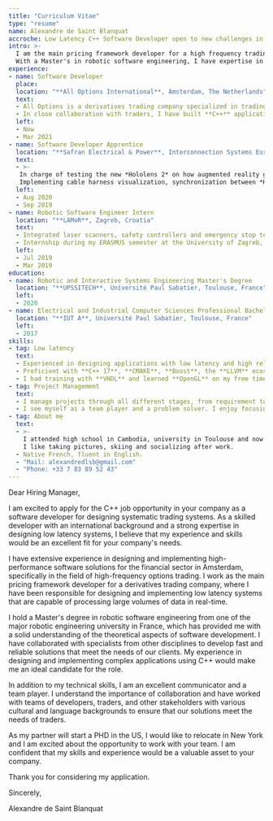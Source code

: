 ```yaml
---
title: "Curriculum Vitae"
type: "resume"
name: Alexandre de Saint Blanquat
accroche: Low Latency C++ Software Developer open to new challenges in the US
intro: >-
  I am the main pricing framework developer for a high frequency trading company in Amsterdam, the Netherlands.
  With a Master's in robotic software engineering, I have expertise in designing systems and collaborating with specialists from other disciplines to bring fast and reliable solutions to traders.
experience:
- name: Software Developer
  place:
  location: "**All Options International**, Amsterdam, The Netherlands"
  text:
  - All Options is a derivatives trading company specialized in trading options. I am part of a team of ten software developers dedicated to ensure the continuity of the trading platform, implementing new features, and expanding to new products.
  - In close collaboration with traders, I have built **C++** applications covering low latency trading, portfolio management and options hedging. I am the main developer on the pricing framework, aiming to improve performances for European products, replace legacy code and expand to the US market.
  left:
  - Now
  - Mar 2021
- name: Software Developer Apprentice
  location: "**Safran Electrical & Power**, Interconnection Systems Eurasia, Design Office, Blagnac, France"
  text:
  - >-
   In charge of testing the new *Hololens 2* on how augmented reality glasses can be used in the plane cabling process. 
   Implementing cable harness visualization, synchronization between *Hololens*, and new augmented reality interactions.
  left:
  - Aug 2020
  - Sep 2019
- name: Robotic Software Engineer Intern
  location: "**LAMoR**, Zagreb, Croatia"
  text:
  - Integrated laser scanners, safety controllers and emergency stop to a warehouse robot. Made a **C++ ROS** package to decode sensor data stream.
  - Internship during my ERASMUS semester at the University of Zagreb, Faculty of Electrical Engineering and Computing.
  left:
  - Jul 2019
  - Mar 2019
education:
- name: Robotic and Interactive Systems Engineering Master's Degree
  location: "**UPSSITECH**, Université Paul Sabatier, Toulouse, France"
  left:
  - 2020
- name: Electrical and Industrial Computer Sciences Professional Bachelor's Degree
  location: "**IUT A**, Université Paul Sabatier, Toulouse, France"
  left:
  - 2017
skills:
- tag: Low latency
  text:
  - Experienced in designing applications with low latency and high reliability requirements. I have a methodic approach and always abstract problems into a model (state machine, Grafcet, dependency graph...).
  - Proficient with **C++ 17**, **CMAKE**, **Boost**, the **LLVM** ecosystem and now moving to **C++ 23**. Using **Linux** as my working environnement and taking advantage of other languages such as **Python**, **Go** or **Javascript**.
  - I had training with **VHDL** and learned **OpenGL** on my free time. Would be interested in working with GPU-accelerated computing or **FPGA**.
- tag: Project Management
  text:
  - I manage projects through all different stages, from requirement to release, support and handover. I supervise the work of my juniors colleagues. I like to review the design and the code for other projects and give a constructive feedback.
  - I see myself as a team player and a problem solver. I enjoy focusing on design in order to build scalable solutions.
- tag: About me
  text:
  - >-
    I attended high school in Cambodia, university in Toulouse and now living in Amsterdam.
    I like taking pictures, skiing and socializing after work.
  - Native French, fluent in English.
  - "Mail: alexandredlsb@gmail.com"
  - "Phone: +33 7 83 89 52 43"
---
```

Dear Hiring Manager,

I am excited to apply for the C++ job opportunity in your company as a software developer for designing systematic trading systems. As a skilled developer with an international background and a strong expertise in designing low latency systems, I believe that my experience and skills would be an excellent fit for your company's needs.

I have extensive experience in designing and implementing high-performance software solutions for the financial sector in Amsterdam, specifically in the field of high-frequency options trading. I work as the main pricing framework developer for a derivatives trading company, where I have been responsible for designing and implementing low latency systems that are capable of processing large volumes of data in real-time.

I hold a Master's degree in robotic software engineering from one of the major robotic engineering university in France, which has provided me with a solid understanding of the theoretical aspects of software development. I have collaborated with specialists from other disciplines to develop fast and reliable solutions that meet the needs of our clients. My experience in designing and implementing complex applications using C++ would make me an ideal candidate for the role.

In addition to my technical skills, I am an excellent communicator and a team player. I understand the importance of collaboration and have worked with teams of developers, traders, and other stakeholders with various cultural and language backgrounds to ensure that our solutions meet the needs of traders.

As my partner will start a PHD in the US, I would like to relocate in New York and I am excited about the opportunity to work with your team. I am confident that my skills and experience would be a valuable asset to your company.

Thank you for considering my application.

Sincerely,

Alexandre de Saint Blanquat